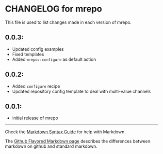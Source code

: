 # CHANGELOG for mrepo

This file is used to list changes made in each version of mrepo.

## 0.0.3:

- Updated config examples
- Fixed templates
- Added `mrepo::configure` as default action 

## 0.0.2:

- Added `configure` recipe
- Updated repository config template to deal with multi-value
  channels

## 0.0.1:

* Initial release of mrepo

- - -
Check the [Markdown Syntax Guide](http://daringfireball.net/projects/markdown/syntax) for help with Markdown.

The [Github Flavored Markdown page](http://github.github.com/github-flavored-markdown/) describes the differences between markdown on github and standard markdown.
